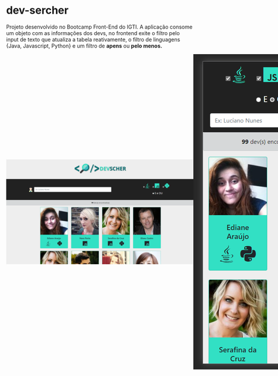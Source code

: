 # dev-sercher

Projeto desenvolvido no Bootcamp Front-End do IGTI. A aplicação consome um objeto com as informações dos devs, no frontend exite o filtro pelo input de texto que atualiza a tabela reativamente, o filtro de linguagens {Java, Javascript, Python} e um filtro de <strong>apens</strong> ou <strong>pelo menos.</strong>

<div style="display: flex; align-items: center;">
  <img src="screenshots\devscher_web.png"/>
  <img src="screenshots\devscher_phone.png"/>
</div>
